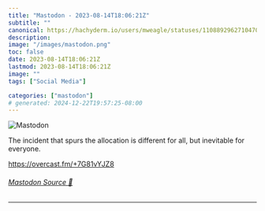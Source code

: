 ```yaml
---
title: "Mastodon - 2023-08-14T18:06:21Z"
subtitle: ""
canonical: https://hachyderm.io/users/mweagle/statuses/110889296271047086
description:
image: "/images/mastodon.png"
toc: false
date: 2023-08-14T18:06:21Z
lastmod: 2023-08-14T18:06:21Z
image: ""
tags: ["Social Media"]

categories: ["mastodon"]
# generated: 2024-12-22T19:57:25-08:00
---
```

![Mastodon](/images/mastodon.png)

<p>The incident that spurs the allocation is different for all, but inevitable for everyone. </p><p><a href="https://overcast.fm/+7G81vYJZ8" target="_blank" rel="nofollow noopener noreferrer" translate="no"><span class="invisible">https://</span><span class="">overcast.fm/+7G81vYJZ8</span><span class="invisible"></span></a></p>


###### [Mastodon Source 🐘](https://hachyderm.io/@mweagle/110889296271047086)

___
